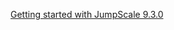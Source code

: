 [Getting started with JumpScale 9.3.0](https://raw.githubusercontent.com/threefoldfoundation/info_tech/master/docs/training/getting_started_with_js_930.md ':include :type=markdown')